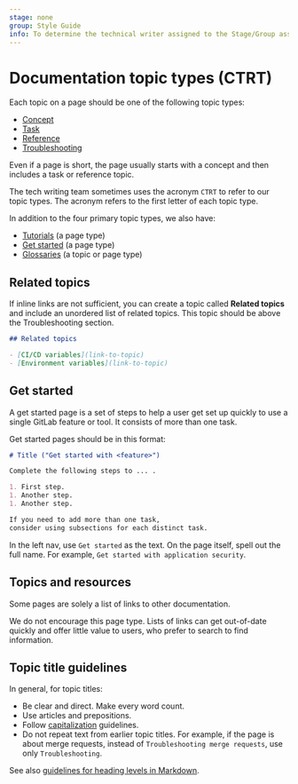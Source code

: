 ```yaml
---
stage: none
group: Style Guide
info: To determine the technical writer assigned to the Stage/Group associated with this page, see https://about.gitlab.com/handbook/product/ux/technical-writing/#assignments
---
```


# Documentation topic types (CTRT)

Each topic on a page should be one of the following topic types:

- [Concept](concept.md)
- [Task](task.md)
- [Reference](reference.md)
- [Troubleshooting](troubleshooting.md)

Even if a page is short, the page usually starts with a concept and then
includes a task or reference topic.

The tech writing team sometimes uses the acronym `CTRT` to refer to our topic types.
The acronym refers to the first letter of each topic type.

In addition to the four primary topic types, we also have:

- [Tutorials](tutorial.md) (a page type)
- [Get started](#get-started) (a page type)
- [Glossaries](glossary.md) (a topic or page type)

## Related topics

If inline links are not sufficient, you can create a topic called **Related topics**
and include an unordered list of related topics. This topic should be above the Troubleshooting section.

```markdown
## Related topics

- [CI/CD variables](link-to-topic)
- [Environment variables](link-to-topic)
```

## Get started

A get started page is a set of steps to help a user get set up
quickly to use a single GitLab feature or tool.
It consists of more than one task.

Get started pages should be in this format:

```markdown
# Title ("Get started with <feature>")

Complete the following steps to ... .

1. First step.
1. Another step.
1. Another step.

If you need to add more than one task,
consider using subsections for each distinct task.
```

In the left nav, use `Get started` as the text. On the page itself, spell out
the full name. For example, `Get started with application security`.

## Topics and resources

Some pages are solely a list of links to other documentation.

We do not encourage this page type. Lists of links can get out-of-date quickly
and offer little value to users, who prefer to search to find information.

## Topic title guidelines

In general, for topic titles:

- Be clear and direct. Make every word count.
- Use articles and prepositions.
- Follow [capitalization](../styleguide/index.md#capitalization) guidelines.
- Do not repeat text from earlier topic titles. For example, if the page is about merge requests,
  instead of `Troubleshooting merge requests`, use only `Troubleshooting`.

See also [guidelines for heading levels in Markdown](../styleguide/index.md#heading-levels-in-markdown).
